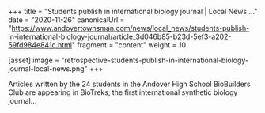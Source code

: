 +++
title = "Students publish in international biology journal | Local News ..."
date = "2020-11-26"
canonicalUrl = "https://www.andovertownsman.com/news/local_news/students-publish-in-international-biology-journal/article_3d046b85-b23d-5ef3-a202-59fd984e841c.html"
fragment = "content"
weight = 10

[asset]
    image = "retrospective-students-publish-in-international-biology-journal-local-news.png"
+++

Articles written by the 24 students in the Andover High School BioBuilders 
Club are appearing in BioTreks, the first international synthetic biology 
journal...
